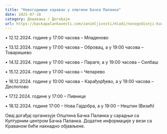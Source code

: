 ```yaml
---
title: "Новогодишњи караван у општини Бачка Паланка"
date: 2025-07-10
category: Дешавања / Догађаји
url: https://backapalankavesti.com/zanimljivosti/mladi/novogodisnji-karavan-u-opstini-backa-palanka/
---
```


• 12.12.2024. године у 17:00 часова – Младеново

• 13.12.2024. године у 17:00 часова – Обровац, а у 19:00 часова – Товаришево

• 14.12.2024. године у 17:00 часова – Параге, а у 19:00 часова – Силбаш

• 15.12.2024. године у 17:00 часова – Челарево

• 16.12.2024. године у 10:00 часова – Карађорђево, а у 19:00 часова – Деспотово

• 17.12.2024. године у 17:00 – Пивнице

• 18.12.2024. године 17:00 – Нова Гајдобра, а у 19:00 – Нештин (Визић)

Овај догађај организује Општина Бачка Паланка у сарадњи са Културним центром Бачка Паланка. Додатне информације у вези са Краваном биће накнадно објављене.
